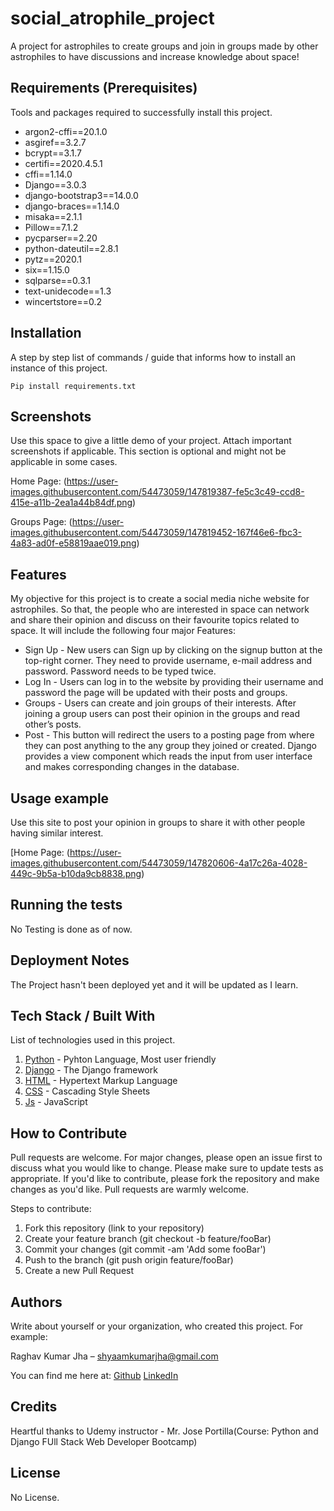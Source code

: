 # social_atrophile_project
A project for astrophiles to create groups and join in groups made by other astrophiles to have discussions and increase knowledge about space!

## Requirements  (Prerequisites)
Tools and packages required to successfully install this project.
* argon2-cffi==20.1.0
* asgiref==3.2.7
* bcrypt==3.1.7
* certifi==2020.4.5.1
* cffi==1.14.0
* Django==3.0.3
* django-bootstrap3==14.0.0
* django-braces==1.14.0
* misaka==2.1.1
* Pillow==7.1.2
* pycparser==2.20
* python-dateutil==2.8.1
* pytz==2020.1
* six==1.15.0
* sqlparse==0.3.1
* text-unidecode==1.3
* wincertstore==0.2

## Installation
A step by step list of commands / guide that informs how to install an instance of this project. 

`Pip install requirements.txt`
 
## Screenshots
Use this space to give a little demo of your project. Attach important screenshots if applicable. This section is optional and might not be applicable in some cases.

Home Page: (https://user-images.githubusercontent.com/54473059/147819387-fe5c3c49-ccd8-415e-a11b-2ea1a44b84df.png)

Groups Page: (https://user-images.githubusercontent.com/54473059/147819452-167f46e6-fbc3-4a83-ad0f-e58819aae019.png)

## Features
My objective for this project is to create a social media niche website for astrophiles. So that, the people who are interested in space can network and share their opinion and discuss on their favourite topics related to space. It will include the following four major Features: 

* Sign Up - New users can Sign up by clicking on the signup button at the top-right corner. They need to provide username, e-mail address and password. Password needs to be typed twice. 
* Log In - Users can log in to the website by providing their username and password the page will be updated with their posts and groups. 
* Groups - Users can create and join groups of their interests. After joining a group users can post their opinion in the groups and read other’s posts.
* Post - This button will redirect the users to a posting page from where they can post anything to the any group they joined or created. 
Django provides a view component which reads the input from user interface and makes corresponding changes in the database. 


## Usage example
Use this site to post your opinion in groups to share it with other people having similar interest.

[Home Page: (https://user-images.githubusercontent.com/54473059/147820606-4a17c26a-4028-449c-9b5a-b10da9cb8838.png)

## Running the tests
No Testing is done as of now.

## Deployment Notes
The Project hasn't been deployed yet and it will be updated as I learn.

## Tech Stack / Built With
List of technologies used in this project.

1. [Python](https://www.python.org/) - Pyhton Language, Most user friendly
2. [Django](https://www.djangoproject.com/) - The Django framework
3. [HTML](https://www.w3schools.com/html/)  - Hypertext Markup Language
4. [CSS](https://www.w3schools.com/css/)  - Cascading Style Sheets
5. [Js](https://www.w3schools.com/Js/)  - JavaScript

## How to Contribute 

Pull requests are welcome. For major changes, please open an issue first to discuss what you would like to change. Please make sure to update tests as appropriate. If you'd like to contribute, please fork the repository and make changes as you'd like. Pull requests are warmly welcome.

Steps to contribute:
1. Fork this repository (link to your repository)
2. Create your feature branch (git checkout -b feature/fooBar)
3. Commit your changes (git commit -am 'Add some fooBar')
4. Push to the branch (git push origin feature/fooBar)
5. Create a new Pull Request

## Authors
Write about yourself or your organization, who created this project. For example:
 
Raghav Kumar Jha  – shyaamkumarjha@gmail.com
 
 You can find me here at:
[Github](https://github.com/Weirdcolonel12)
[LinkedIn](https://www.linkedin.com/in/raghav-kumar-jha/)

## Credits

Heartful thanks to Udemy instructor - Mr. Jose Portilla(Course: Python and Django FUll Stack Web Developer Bootcamp)

## License
No License.
